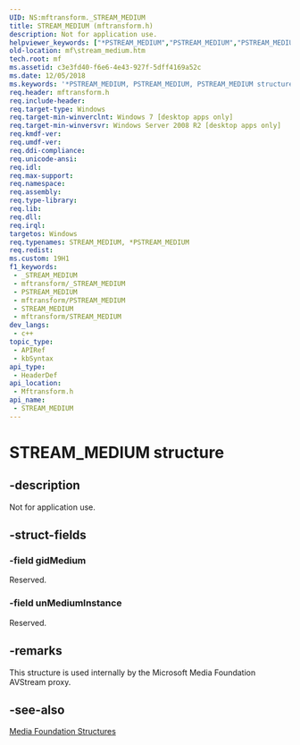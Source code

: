 ```yaml
---
UID: NS:mftransform._STREAM_MEDIUM
title: STREAM_MEDIUM (mftransform.h)
description: Not for application use.
helpviewer_keywords: ["*PSTREAM_MEDIUM","PSTREAM_MEDIUM","PSTREAM_MEDIUM structure pointer [Media Foundation]","STREAM_MEDIUM","STREAM_MEDIUM structure [Media Foundation]","mf.stream_medium","mftransform/PSTREAM_MEDIUM","mftransform/STREAM_MEDIUM"]
old-location: mf\stream_medium.htm
tech.root: mf
ms.assetid: c3e3fd40-f6e6-4e43-927f-5dff4169a52c
ms.date: 12/05/2018
ms.keywords: '*PSTREAM_MEDIUM, PSTREAM_MEDIUM, PSTREAM_MEDIUM structure pointer [Media Foundation], STREAM_MEDIUM, STREAM_MEDIUM structure [Media Foundation], mf.stream_medium, mftransform/PSTREAM_MEDIUM, mftransform/STREAM_MEDIUM'
req.header: mftransform.h
req.include-header: 
req.target-type: Windows
req.target-min-winverclnt: Windows 7 [desktop apps only]
req.target-min-winversvr: Windows Server 2008 R2 [desktop apps only]
req.kmdf-ver: 
req.umdf-ver: 
req.ddi-compliance: 
req.unicode-ansi: 
req.idl: 
req.max-support: 
req.namespace: 
req.assembly: 
req.type-library: 
req.lib: 
req.dll: 
req.irql: 
targetos: Windows
req.typenames: STREAM_MEDIUM, *PSTREAM_MEDIUM
req.redist: 
ms.custom: 19H1
f1_keywords:
 - _STREAM_MEDIUM
 - mftransform/_STREAM_MEDIUM
 - PSTREAM_MEDIUM
 - mftransform/PSTREAM_MEDIUM
 - STREAM_MEDIUM
 - mftransform/STREAM_MEDIUM
dev_langs:
 - c++
topic_type:
 - APIRef
 - kbSyntax
api_type:
 - HeaderDef
api_location:
 - Mftransform.h
api_name:
 - STREAM_MEDIUM
---
```


# STREAM_MEDIUM structure


## -description

Not for application use.

## -struct-fields

### -field gidMedium

Reserved.

### -field unMediumInstance

Reserved.

## -remarks

This structure is used internally by the Microsoft Media Foundation AVStream proxy.

## -see-also

<a href="/windows/desktop/medfound/media-foundation-structures">Media Foundation Structures</a>